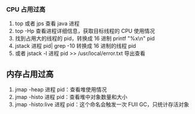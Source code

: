 ### CPU 占用过高

1. top 或者 jps 查看 java 进程
2. top -Hp <pid> 查看进程详细信息，获取目标线程的 CPU 使用情况
3. 找到占用大的线程的 pid，转换成 16 进制   printf "%x\n" pid
4. jstack 进程 pid| grep -10 转换成 16 进制的线程 pid
5. 或者     jstack -l 进程 pid >> /usr/local/error.txt    导出查看



## 内存占用过高

1. jmap -heap 进程 pid：查看堆使用情况
2. jmap -histo 进程 pid：查看堆中对象数量和大小
3. jmap -histo:live 进程 pid：这个命名会触发一次 FUll GC，只统计存活对象